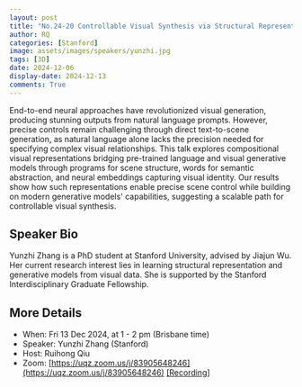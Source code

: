 ```yaml
---
layout: post
title: "No.24-20 Controllable Visual Synthesis via Structural Representation"
author: RQ
categories: [Stanford]
image: assets/images/speakers/yunzhi.jpg
tags: [3D]
date: 2024-12-06
display-date: 2024-12-13
comments: True
---
```


End-to-end neural approaches have revolutionized visual generation, producing stunning outputs from natural language prompts. However, precise controls remain challenging through direct text-to-scene generation, as natural language alone lacks the precision needed for specifying complex visual relationships. This talk explores compositional visual representations bridging pre-trained language and visual generative models through programs for scene structure, words for semantic abstraction, and neural embeddings capturing visual identity. Our results show how such representations enable precise scene control while building on modern generative models' capabilities, suggesting a scalable path for controllable visual synthesis.

## Speaker Bio

Yunzhi Zhang is a PhD student at Stanford University, advised by Jiajun Wu. Her current research interest lies in learning structural representation and generative models from visual data. She is supported by the Stanford Interdisciplinary Graduate Fellowship.

## More Details

- When: Fri 13 Dec 2024, at 1 - 2 pm (Brisbane time)
- Speaker: Yunzhi Zhang (Stanford)
- Host: Ruihong Qiu
- Zoom: [https://uqz.zoom.us/j/83905648246](https://uqz.zoom.us/j/83905648246) [[Recording]](﻿https://uqz.zoom.us/rec/share/VG0aK-Ki_ogTrwvMJOyoVGz4I5la2EqVEZJKxtO6molYh2KYWpa4O7vXDND_j8zE.LPWVAq_AI2o8IP9l)
